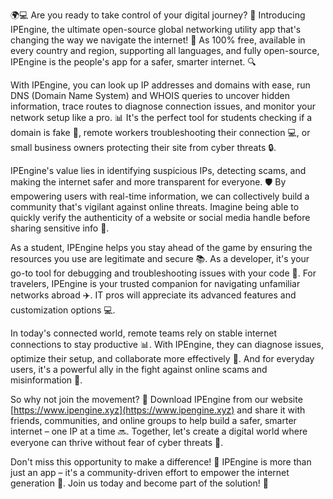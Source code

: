 🌍💻 Are you ready to take control of your digital journey? 🚀 Introducing IPEngine, the ultimate open-source global networking utility app that's changing the way we navigate the internet! 📡 As 100% free, available in every country and region, supporting all languages, and fully open-source, IPEngine is the people's app for a safer, smarter internet. 🔍

With IPEngine, you can look up IP addresses and domains with ease, run DNS (Domain Name System) and WHOIS queries to uncover hidden information, trace routes to diagnose connection issues, and monitor your network setup like a pro. 📊 It's the perfect tool for students checking if a domain is fake 👀, remote workers troubleshooting their connection 💻, or small business owners protecting their site from cyber threats 🔒.

IPEngine's value lies in identifying suspicious IPs, detecting scams, and making the internet safer and more transparent for everyone. 🛡️ By empowering users with real-time information, we can collectively build a community that's vigilant against online threats. Imagine being able to quickly verify the authenticity of a website or social media handle before sharing sensitive info 💸.

As a student, IPEngine helps you stay ahead of the game by ensuring the resources you use are legitimate and secure 📚. As a developer, it's your go-to tool for debugging and troubleshooting issues with your code 🔧. For travelers, IPEngine is your trusted companion for navigating unfamiliar networks abroad ✈️. IT pros will appreciate its advanced features and customization options 💻.

In today's connected world, remote teams rely on stable internet connections to stay productive 📊. With IPEngine, they can diagnose issues, optimize their setup, and collaborate more effectively 🤝. And for everyday users, it's a powerful ally in the fight against online scams and misinformation 🚫.

So why not join the movement? 💪 Download IPEngine from our website [https://www.ipengine.xyz](https://www.ipengine.xyz) and share it with friends, communities, and online groups to help build a safer, smarter internet – one IP at a time 🔜. Together, let's create a digital world where everyone can thrive without fear of cyber threats 🌟.

Don't miss this opportunity to make a difference! 🎉 IPEngine is more than just an app – it's a community-driven effort to empower the internet generation 💪. Join us today and become part of the solution! 👫